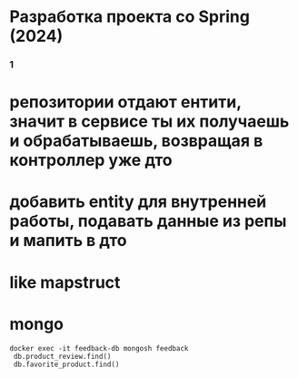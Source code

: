 # Разработка проекта со Spring (2024)

### 1 ###
# репозитории отдают ентити, значит в сервисе ты их получаешь и обрабатываешь, возвращая в контроллер уже дто
# добавить entity для внутренней работы, подавать данные из репы  и мапить в дто
# like mapstruct






# mongo
```shell 
docker exec -it feedback-db mongosh feedback
 db.product_review.find()
 db.favorite_product.find()
```

